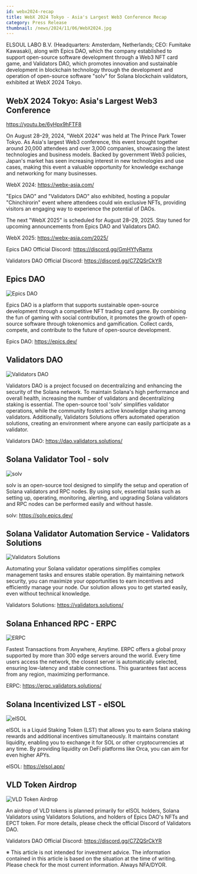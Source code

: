 ```yaml
---
id: webx2024-recap
title: WebX 2024 Tokyo - Asia's Largest Web3 Conference Recap
category: Press Release
thumbnail: /news/2024/11/06/WebX2024.jpg
---
```


ELSOUL LABO B.V. (Headquarters: Amsterdam, Netherlands; CEO: Fumitake Kawasaki), along with Epics DAO, which the company established to support open-source software development through a Web3 NFT card game, and Validators DAO, which promotes innovation and sustainable development in blockchain technology through the development and operation of open-source software "solv" for Solana blockchain validators, exhibited at WebX 2024 Tokyo.

## WebX 2024 Tokyo: Asia's Largest Web3 Conference

https://youtu.be/6yHpx9hFTF8

On August 28–29, 2024, "WebX 2024" was held at The Prince Park Tower Tokyo. As Asia's largest Web3 conference, this event brought together around 20,000 attendees and over 3,000 companies, showcasing the latest technologies and business models. Backed by government Web3 policies, Japan's market has seen increasing interest in new technologies and use cases, making this event a valuable opportunity for knowledge exchange and networking for many businesses.

WebX 2024: https://webx-asia.com/

"Epics DAO" and "Validators DAO" also exhibited, hosting a popular "Chinchirorin" event where attendees could win exclusive NFTs, providing visitors an engaging way to experience the potential of DAOs.

The next "WebX 2025" is scheduled for August 28–29, 2025. Stay tuned for upcoming announcements from Epics DAO and Validators DAO.

WebX 2025: https://webx-asia.com/2025/

Epics DAO Official Discord: https://discord.gg/GmHYfyRamx

Validators DAO Official Discord: https://discord.gg/C7ZQSrCkYR

## Epics DAO

![Epics DAO](/news/2024/11/06/gabrielhicks.jpg)

Epics DAO is a platform that supports sustainable open-source development through a competitive NFT trading card game. By combining the fun of gaming with social contribution, it promotes the growth of open-source software through tokenomics and gamification. Collect cards, compete, and contribute to the future of open-source development.

Epics DAO: https://epics.dev/

## Validators DAO

![Validators DAO](/news/2024/11/06/ValidatorsDAO.jpg)

Validators DAO is a project focused on decentralizing and enhancing the security of the Solana network. To maintain Solana's high performance and overall health, increasing the number of validators and decentralizing staking is essential. The open-source tool 'solv' simplifies validator operations, while the community fosters active knowledge sharing among validators. Additionally, Validators Solutions offers automated operation solutions, creating an environment where anyone can easily participate as a validator.

Validators DAO: https://dao.validators.solutions/

## Solana Validator Tool - solv

![solv](/news/2024/11/06/solv.jpg)

solv is an open-source tool designed to simplify the setup and operation of Solana validators and RPC nodes. By using solv, essential tasks such as setting up, operating, monitoring, alerting, and upgrading Solana validators and RPC nodes can be performed easily and without hassle.

solv: https://solv.epics.dev/

## Solana Validator Automation Service - Validators Solutions

![Validators Solutions](/news/2024/11/06/ValidatorsSolutions.jpg)

Automating your Solana validator operations simplifies complex management tasks and ensures stable operation. By maintaining network security, you can maximize your opportunities to earn incentives and efficiently manage your node. Our solution allows you to get started easily, even without technical knowledge.

Validators Solutions: https://validators.solutions/

## Solana Enhanced RPC - ERPC

![ERPC](/news/2024/11/06/ERPC.jpg)

Fastest Transactions from Anywhere, Anytime. ERPC offers a global proxy supported by more than 300 edge servers around the world. Every time users access the network, the closest server is automatically selected, ensuring low-latency and stable connections. This guarantees fast access from any region, maximizing performance.

ERPC: https://erpc.validators.solutions/

## Solana Incentivized LST - elSOL

![elSOL](/news/2024/11/06/elSOL.jpg)

elSOL is a Liquid Staking Token (LST) that allows you to earn Solana staking rewards and additional incentives simultaneously. It maintains constant liquidity, enabling you to exchange it for SOL or other cryptocurrencies at any time. By providing liquidity on DeFi platforms like Orca, you can aim for even higher APYs.

elSOL: https://elsol.app/

## VLD Token Airdrop

![VLD Token Airdrop](/news/2024/11/06/VLDComingSoonEN.jpg)

An airdrop of VLD tokens is planned primarily for elSOL holders, Solana Validators using Validators Solutions, and holders of Epics DAO's NFTs and EPCT token. For more details, please check the official Discord of Validators DAO.

Validators DAO Official Discord: https://discord.gg/C7ZQSrCkYR

※ This article is not intended for investment advice. The information contained
in this article is based on the situation at the time of writing. Please check
for the most current information. Always NFA/DYOR.
